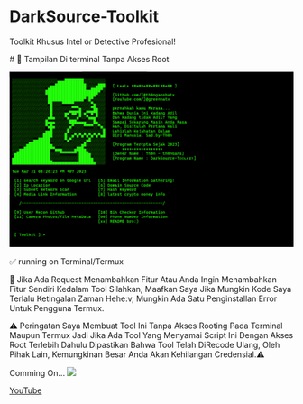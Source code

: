 # DarkSource-Toolkit
Toolkit Khusus Intel or Detective Profesional! 
<p>
# 📸 Tampilan Di terminal Tanpa Akses Root
<p>
<img src="toolkit.PNG" />
<p>
✅ running on Terminal/Termux
<p>
🤕 Jika Ada Request Menambahkan Fitur Atau Anda Ingin Menambahkan Fitur Sendiri Kedalam Tool Silahkan,
Maafkan Saya Jika Mungkin Kode Saya Terlalu Ketingalan Zaman Hehe:v, Mungkin Ada Satu Penginstallan
Error Untuk Pengguna Termux.
<p>
⚠️ Peringatan Saya Membuat Tool Ini Tanpa Akses Rooting Pada Terminal Maupun Termux
Jadi Jika Ada Tool Yang Menyamai Script Ini Dengan Akses Root Terlebih Dahulu
Dipastikan Bahwa Tool Telah DiRecode Ulang, Oleh Pihak Lain, Kemungkinan Besar
Anda Akan Kehilangan Credensial.⚠️
<p>
Comming On...
<img src="https://t3.ftcdn.net/jpg/04/03/98/64/360_F_403986499_hB7zfgOXezReA0sKkxl34RoT9TbNkbpH.jpg" />
<p>
<a href="https://youtube.com/@greenhatx">YouTube</a></p>
